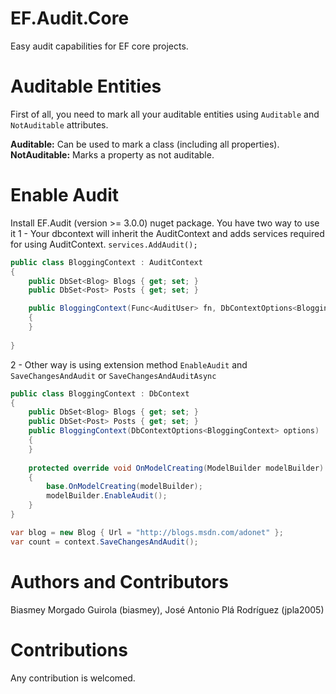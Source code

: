 # EF.Audit.Core

Easy audit capabilities for EF core projects.

Auditable Entities
===================
First of all, you need to mark all your auditable entities using  `Auditable` and  `NotAuditable` attributes.

**Auditable:** Can be used to mark a class (including all properties).
**NotAuditable:** Marks a property as not auditable.

Enable Audit
=============
Install EF.Audit (version >= 3.0.0) nuget package.
You have two way to use it 
1 - Your dbcontext will inherit the AuditContext and adds services required for using AuditContext.
``` services.AddAudit(); ```
  
```csharp
public class BloggingContext : AuditContext
{
    public DbSet<Blog> Blogs { get; set; }
    public DbSet<Post> Posts { get; set; }

    public BloggingContext(Func<AuditUser> fn, DbContextOptions<BloggingContext> options) :base(fn,options)
    {
    }
      
}
```
    
2 - Other way is using extension method `EnableAudit` and `SaveChangesAndAudit` or `SaveChangesAndAuditAsync`
     
```csharp
public class BloggingContext : DbContext
{
    public DbSet<Blog> Blogs { get; set; }
    public DbSet<Post> Posts { get; set; }
    public BloggingContext(DbContextOptions<BloggingContext> options) :base(options)
    {
    }
      
    protected override void OnModelCreating(ModelBuilder modelBuilder)
    {
        base.OnModelCreating(modelBuilder);
        modelBuilder.EnableAudit(); 
    }
} 
```
    
```csharp
var blog = new Blog { Url = "http://blogs.msdn.com/adonet" };
var count = context.SaveChangesAndAudit(); 
```

Authors and Contributors
========================
Biasmey Morgado Guirola (biasmey), 
José Antonio Plá Rodríguez (jpla2005)

Contributions
=============
Any contribution is welcomed.

